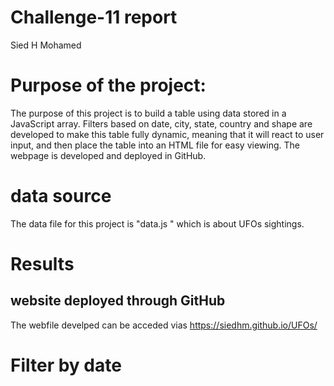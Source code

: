 # Challenge-11 report
Sied H Mohamed

# Purpose of the project:

The purpose of this project is to build a table using data stored in a JavaScript array. Filters based on date, city, state, country and shape are developed to make this table fully dynamic, meaning that it will react to user input, and then place the table into an HTML file for easy viewing. The webpage is developed and deployed in GitHub.

# data source
The data file for this project is "data.js " which is about UFOs sightings.

# Results
## website deployed through GitHub
The webfile develped can be acceded vias  https://siedhm.github.io/UFOs/

# Filter by date



